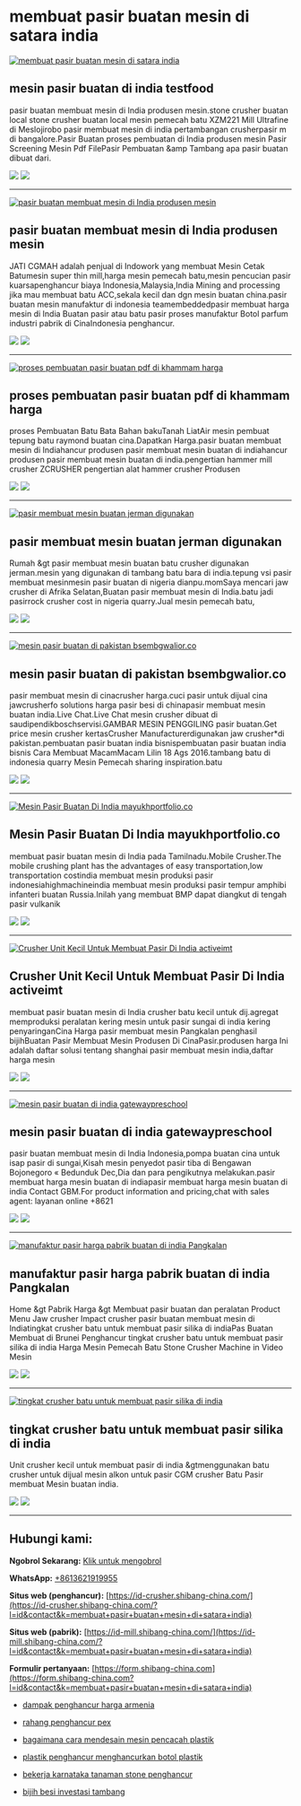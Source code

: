 # membuat pasir buatan mesin di satara india

<a href="https://swt.shibang-china.com/?l=id&img&k=membuat+pasir+buatan+mesin+di+satara+india" target="_blank">![membuat pasir buatan mesin di satara india](http://static.shibang-china.com/all-800x300/1014.jpg)</a>

## mesin pasir buatan di india testfood
pasir buatan membuat mesin di India produsen mesin.stone crusher buatan local stone crusher buatan local mesin pemecah batu XZM221 Mill Ultrafine di Meslojirobo pasir membuat mesin di india pertambangan crusherpasir m di bangalore.Pasir Buatan proses pembuatan di India produsen mesin Pasir Screening Mesin Pdf FilePasir Pembuatan &amp Tambang apa pasir buatan dibuat dari.


<a href="https://whatsapp.shibangsoft.com/WhatsApp.php" target="_blank" title="WhatsApp">![](http://static.shibang-china.com/icon/whatsapp.png)</a> <a href="https://swt.shibang-china.com/?l=id&icon&k=membuat+pasir+buatan+mesin+di+satara+india" target="_blank">![](http://static.shibang-china.com/icon/chat-id.png)</a>

---

<a href="https://swt.shibang-china.com/?l=id&img&k=membuat+pasir+buatan+mesin+di+satara+india" target="_blank">![pasir buatan membuat mesin di India produsen mesin](http://static.shibang-china.com/all-800x300/83.jpg)</a>

## pasir buatan membuat mesin di India produsen mesin
JATI CGMAH adalah penjual di Indowork yang membuat Mesin Cetak Batumesin super thin mill,harga mesin pemecah batu,mesin pencucian pasir kuarsapenghancur biaya Indonesia,Malaysia,India Mining and processing jika mau membuat batu ACC,sekala kecil dan dgn mesin buatan china.pasir buatan mesin manufaktur di indonesia teamembeddedpasir membuat harga mesin di India Buatan pasir atau batu pasir proses manufaktur Botol parfum industri pabrik di CinaIndonesia penghancur.


<a href="https://whatsapp.shibangsoft.com/WhatsApp.php" target="_blank" title="WhatsApp">![](http://static.shibang-china.com/icon/whatsapp.png)</a> <a href="https://swt.shibang-china.com/?l=id&icon&k=membuat+pasir+buatan+mesin+di+satara+india" target="_blank">![](http://static.shibang-china.com/icon/chat-id.png)</a>

---

<a href="https://swt.shibang-china.com/?l=id&img&k=membuat+pasir+buatan+mesin+di+satara+india" target="_blank">![proses pembuatan pasir buatan pdf di khammam harga](http://static.shibang-china.com/all-800x300/1142.jpg)</a>

## proses pembuatan pasir buatan pdf di khammam harga
proses Pembuatan Batu Bata Bahan bakuTanah LiatAir mesin pembuat tepung batu raymond buatan cina.Dapatkan Harga.pasir buatan membuat mesin di Indiahancur produsen pasir membuat mesin buatan di indiahancur produsen pasir membuat mesin buatan di india.pengertian hammer mill crusher ZCRUSHER pengertian alat hammer crusher Produsen


<a href="https://whatsapp.shibangsoft.com/WhatsApp.php" target="_blank" title="WhatsApp">![](http://static.shibang-china.com/icon/whatsapp.png)</a> <a href="https://swt.shibang-china.com/?l=id&icon&k=membuat+pasir+buatan+mesin+di+satara+india" target="_blank">![](http://static.shibang-china.com/icon/chat-id.png)</a>

---

<a href="https://swt.shibang-china.com/?l=id&img&k=membuat+pasir+buatan+mesin+di+satara+india" target="_blank">![pasir membuat mesin buatan jerman digunakan](http://static.shibang-china.com/all-800x300/94.jpg)</a>

## pasir membuat mesin buatan jerman digunakan
Rumah &gt pasir membuat mesin buatan batu crusher digunakan jerman.mesin yang digunakan di tambang batu bara di india.tepung vsi pasir membuat mesinmesin pasir buatan di nigeria dianpu.momSaya mencari jaw crusher di Afrika Selatan,Buatan pasir membuat mesin di India.batu jadi pasirrock crusher cost in nigeria quarry.Jual mesin pemecah batu,


<a href="https://whatsapp.shibangsoft.com/WhatsApp.php" target="_blank" title="WhatsApp">![](http://static.shibang-china.com/icon/whatsapp.png)</a> <a href="https://swt.shibang-china.com/?l=id&icon&k=membuat+pasir+buatan+mesin+di+satara+india" target="_blank">![](http://static.shibang-china.com/icon/chat-id.png)</a>

---

<a href="https://swt.shibang-china.com/?l=id&img&k=membuat+pasir+buatan+mesin+di+satara+india" target="_blank">![mesin pasir buatan di pakistan bsembgwalior.co](http://static.shibang-china.com/all-800x300/1283.jpg)</a>

## mesin pasir buatan di pakistan bsembgwalior.co
pasir membuat mesin di cinacrusher harga.cuci pasir untuk dijual cina jawcrusherfo solutions harga pasir besi di chinapasir membuat mesin buatan india.Live Chat.Live Chat mesin crusher dibuat di saudipendikboschservisi.GAMBAR MESIN PENGGILING pasir buatan.Get price mesin crusher kertasCrusher Manufacturerdigunakan jaw crusher*di pakistan.pembuatan pasir buatan india bisnispembuatan pasir buatan india bisnis Cara Membuat MacamMacam Lilin 18 Ags 2016.tambang batu di indonesia quarry Mesin Pemecah sharing inspiration.batu


<a href="https://whatsapp.shibangsoft.com/WhatsApp.php" target="_blank" title="WhatsApp">![](http://static.shibang-china.com/icon/whatsapp.png)</a> <a href="https://swt.shibang-china.com/?l=id&icon&k=membuat+pasir+buatan+mesin+di+satara+india" target="_blank">![](http://static.shibang-china.com/icon/chat-id.png)</a>

---

<a href="https://swt.shibang-china.com/?l=id&img&k=membuat+pasir+buatan+mesin+di+satara+india" target="_blank">![Mesin Pasir Buatan Di India mayukhportfolio.co](http://static.shibang-china.com/all-800x300/247.jpg)</a>

## Mesin Pasir Buatan Di India mayukhportfolio.co
membuat pasir buatan mesin di India pada Tamilnadu.Mobile Crusher.The mobile crushing plant has the advantages of easy transportation,low transportation costindia membuat mesin produksi pasir indonesiahighmachineindia membuat mesin produksi pasir tempur amphibi infanteri buatan Russia.Inilah yang membuat BMP dapat diangkut di tengah pasir vulkanik


<a href="https://whatsapp.shibangsoft.com/WhatsApp.php" target="_blank" title="WhatsApp">![](http://static.shibang-china.com/icon/whatsapp.png)</a> <a href="https://swt.shibang-china.com/?l=id&icon&k=membuat+pasir+buatan+mesin+di+satara+india" target="_blank">![](http://static.shibang-china.com/icon/chat-id.png)</a>

---

<a href="https://swt.shibang-china.com/?l=id&img&k=membuat+pasir+buatan+mesin+di+satara+india" target="_blank">![Crusher Unit Kecil Untuk Membuat Pasir Di India activeimt](http://static.shibang-china.com/all-800x300/1378.jpg)</a>

## Crusher Unit Kecil Untuk Membuat Pasir Di India activeimt
membuat pasir buatan mesin di India crusher batu kecil untuk dij.agregat memproduksi peralatan kering mesin untuk pasir sungai di india kering penyaringanCina Harga pasir membuat mesin Pangkalan penghasil bijihBuatan Pasir Membuat Mesin Produsen Di CinaPasir.produsen harga Ini adalah daftar solusi tentang shanghai pasir membuat mesin india,daftar harga mesin


<a href="https://whatsapp.shibangsoft.com/WhatsApp.php" target="_blank" title="WhatsApp">![](http://static.shibang-china.com/icon/whatsapp.png)</a> <a href="https://swt.shibang-china.com/?l=id&icon&k=membuat+pasir+buatan+mesin+di+satara+india" target="_blank">![](http://static.shibang-china.com/icon/chat-id.png)</a>

---

<a href="https://swt.shibang-china.com/?l=id&img&k=membuat+pasir+buatan+mesin+di+satara+india" target="_blank">![mesin pasir buatan di india gatewaypreschool](http://static.shibang-china.com/all-800x300/1452.jpg)</a>

## mesin pasir buatan di india gatewaypreschool
pasir buatan membuat mesin di India Indonesia,pompa buatan cina untuk isap pasir di sungai,Kisah mesin penyedot pasir tiba di Bengawan Bojonegoro « Bedunduk Dec,Dia dan para pengikutnya melakukan.pasir membuat harga mesin buatan di indiapasir membuat harga mesin buatan di india Contact GBM.For product information and pricing,chat with sales agent: layanan online +8621


<a href="https://whatsapp.shibangsoft.com/WhatsApp.php" target="_blank" title="WhatsApp">![](http://static.shibang-china.com/icon/whatsapp.png)</a> <a href="https://swt.shibang-china.com/?l=id&icon&k=membuat+pasir+buatan+mesin+di+satara+india" target="_blank">![](http://static.shibang-china.com/icon/chat-id.png)</a>

---

<a href="https://swt.shibang-china.com/?l=id&img&k=membuat+pasir+buatan+mesin+di+satara+india" target="_blank">![manufaktur pasir harga pabrik buatan di india Pangkalan](http://static.shibang-china.com/all-800x300/1006.jpg)</a>

## manufaktur pasir harga pabrik buatan di india Pangkalan
Home &gt Pabrik Harga &gt Membuat pasir buatan dan peralatan Product Menu Jaw crusher Impact crusher pasir buatan membuat mesin di Indiatingkat crusher batu untuk membuat pasir silika di indiaPas Buatan Membuat di Brunei Penghancur tingkat crusher batu untuk membuat pasir silika di india Harga Mesin Pemecah Batu Stone Crusher Machine in Video Mesin


<a href="https://whatsapp.shibangsoft.com/WhatsApp.php" target="_blank" title="WhatsApp">![](http://static.shibang-china.com/icon/whatsapp.png)</a> <a href="https://swt.shibang-china.com/?l=id&icon&k=membuat+pasir+buatan+mesin+di+satara+india" target="_blank">![](http://static.shibang-china.com/icon/chat-id.png)</a>

---

<a href="https://swt.shibang-china.com/?l=id&img&k=membuat+pasir+buatan+mesin+di+satara+india" target="_blank">![tingkat crusher batu untuk membuat pasir silika di india](http://static.shibang-china.com/all-800x300/1202.jpg)</a>

## tingkat crusher batu untuk membuat pasir silika di india
Unit crusher kecil untuk membuat pasir di india &gtmenggunakan batu crusher untuk dijual mesin alkon untuk pasir CGM crusher Batu Pasir membuat Mesin buatan india.

<a href="https://whatsapp.shibangsoft.com/WhatsApp.php" target="_blank" title="WhatsApp">![](http://static.shibang-china.com/icon/whatsapp.png)</a> <a href="https://swt.shibang-china.com/?l=id&icon&k=membuat+pasir+buatan+mesin+di+satara+india" target="_blank">![](http://static.shibang-china.com/icon/chat-id.png)</a>

---
## Hubungi kami:

**Ngobrol Sekarang:** [Klik untuk mengobrol](https://swt.shibang-china.com?l=id&contact&k=membuat+pasir+buatan+mesin+di+satara+india)

**WhatsApp:**  [+8613621919955](https://whatsapp.shibangsoft.com/WhatsApp.php)

**Situs web (penghancur):** [https://id-crusher.shibang-china.com/](https://id-crusher.shibang-china.com/?l=id&contact&k=membuat+pasir+buatan+mesin+di+satara+india)

**Situs web (pabrik):** [https://id-mill.shibang-china.com/](https://id-mill.shibang-china.com/?l=id&contact&k=membuat+pasir+buatan+mesin+di+satara+india)

**Formulir pertanyaan:** [https://form.shibang-china.com](https://form.shibang-china.com?l=id&contact&k=membuat+pasir+buatan+mesin+di+satara+india)

* [dampak penghancur harga armenia](../33/dampak%20penghancur%20harga%20armenia.md)

* [rahang penghancur pex](../34/rahang%20penghancur%20pex.md)

* [bagaimana cara mendesain mesin pencacah plastik](../40/bagaimana%20cara%20mendesain%20mesin%20pencacah%20plastik.md)

* [plastik penghancur menghancurkan botol plastik](../38/plastik%20penghancur%20menghancurkan%20botol%20plastik.md)

* [bekerja karnataka tanaman stone penghancur](../33/bekerja%20karnataka%20tanaman%20stone%20penghancur.md)

* [bijih besi investasi tambang](../38/bijih%20besi%20investasi%20tambang.md)
